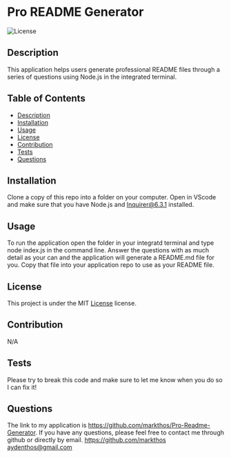 # Pro README Generator

  ![License](https://img.shields.io/badge/license-MIT-blue.svg)

  ## Description
  This application helps users generate professional README files through a series of questions using Node.js in the integrated terminal.

  ## Table of Contents
  * [Description](#description)
  * [Installation](#installation)
  * [Usage](#usage)
  * [License](#license)
  * [Contribution](#contribution)
  * [Tests](#tests)
  * [Questions](#questions)

  ## Installation
  Clone a copy of this repo into a folder on your computer. Open in VScode and make sure that you have Node.js and Inquirer@6.3.1 installed.

  ## Usage
  To run the application open the folder in your integratd terminal and type node index.js in the command line. Answer the questions with as much detail as your can and the application will generate a README.md file for you. Copy that file into your application repo to use as your README file.

  ## License
  This project is under the MIT [License](https://opensource.org/licenses/MIT) license.

  ## Contribution
  N/A

  ## Tests
  Please try to break this code and make sure to let me know when you do so I can fix it!

  ## Questions
  The link to my application is https://github.com/markthos/Pro-Readme-Generator. If you have any questions, please feel free to contact me through github or directly by email.
  https://github.com/markthos
  aydenthos@gmail.com
